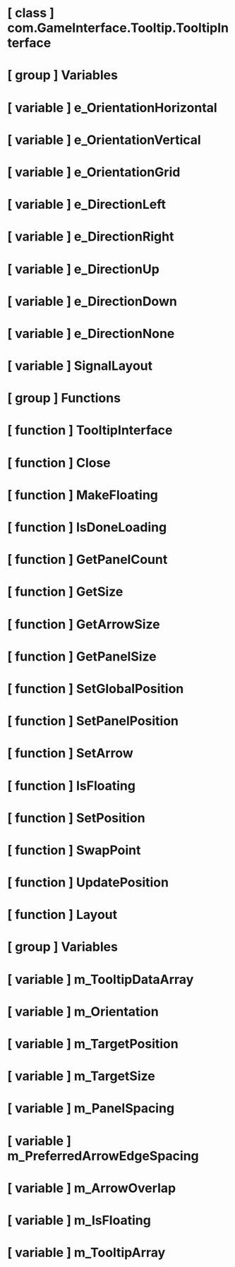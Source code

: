 # [ class ] com.GameInterface.Tooltip.TooltipInterface

# [ group ] Variables

# [ variable ] e_OrientationHorizontal

# [ variable ] e_OrientationVertical

# [ variable ] e_OrientationGrid

# [ variable ] e_DirectionLeft

# [ variable ] e_DirectionRight

# [ variable ] e_DirectionUp

# [ variable ] e_DirectionDown

# [ variable ] e_DirectionNone

# [ variable ] SignalLayout

# [ group ] Functions

# [ function ] TooltipInterface

# [ function ] Close

# [ function ] MakeFloating

# [ function ] IsDoneLoading

# [ function ] GetPanelCount

# [ function ] GetSize

# [ function ] GetArrowSize

# [ function ] GetPanelSize

# [ function ] SetGlobalPosition

# [ function ] SetPanelPosition

# [ function ] SetArrow

# [ function ] IsFloating

# [ function ] SetPosition

# [ function ] SwapPoint

# [ function ] UpdatePosition

# [ function ] Layout

# [ group ] Variables

# [ variable ] m_TooltipDataArray

# [ variable ] m_Orientation

# [ variable ] m_TargetPosition

# [ variable ] m_TargetSize

# [ variable ] m_PanelSpacing

# [ variable ] m_PreferredArrowEdgeSpacing

# [ variable ] m_ArrowOverlap

# [ variable ] m_IsFloating

# [ variable ] m_TooltipArray

